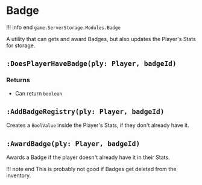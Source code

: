 # Badge
!!! info end
    ``game.ServerStorage.Modules.Badge``

A utility that can gets and award Badges, but also updates the Player's Stats for storage.

## ``:DoesPlayerHaveBadge(ply: Player, badgeId)``
### Returns
* Can return ``boolean``


## ``:AddBadgeRegistry(ply: Player, badgeId)``
Creates a ``BoolValue`` inside the Player's Stats, if they don't already have it.

## ``:AwardBadge(ply: Player, badgeId)``
Awards a Badge if the player doesn't already have it in their Stats.

!!! note end
    This is probably not good if Badges get deleted from the inventory.